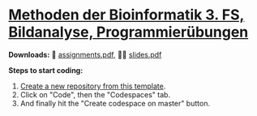 # [Methoden der Bioinformatik 3. FS, Bildanalyse, Programmierübungen]()

**Downloads:**
📝&nbsp;[assignments.pdf](https://github.com/BMCV/mobi-fs3-python-assignments/releases/download/current/assignments.pdf),
🧑‍🏫&nbsp;[slides.pdf](https://github.com/BMCV/mobi-fs3-python-lecture/releases/download/current/slides.pdf)

**Steps to start coding:**
1. [Create a new repository from this template](https://github.com/new?owner=BMCV&template_name=mobi-fs3-python&template_owner=BMCV&owner=&name=mobi-fs3-python).
2. Click on "Code", then the "Codespaces" tab.
3. And finally hit the "Create codespace on master" button.
